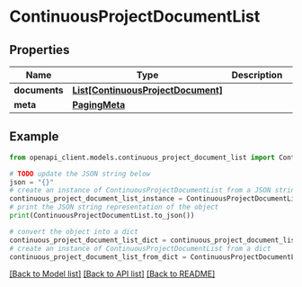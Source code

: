 # ContinuousProjectDocumentList


## Properties

Name | Type | Description | Notes
------------ | ------------- | ------------- | -------------
**documents** | [**List[ContinuousProjectDocument]**](ContinuousProjectDocument.md) |  | [optional] 
**meta** | [**PagingMeta**](PagingMeta.md) |  | [optional] 

## Example

```python
from openapi_client.models.continuous_project_document_list import ContinuousProjectDocumentList

# TODO update the JSON string below
json = "{}"
# create an instance of ContinuousProjectDocumentList from a JSON string
continuous_project_document_list_instance = ContinuousProjectDocumentList.from_json(json)
# print the JSON string representation of the object
print(ContinuousProjectDocumentList.to_json())

# convert the object into a dict
continuous_project_document_list_dict = continuous_project_document_list_instance.to_dict()
# create an instance of ContinuousProjectDocumentList from a dict
continuous_project_document_list_from_dict = ContinuousProjectDocumentList.from_dict(continuous_project_document_list_dict)
```
[[Back to Model list]](../README.md#documentation-for-models) [[Back to API list]](../README.md#documentation-for-api-endpoints) [[Back to README]](../README.md)


